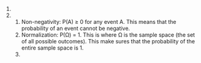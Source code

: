 1. 




2. 
     1. Non-negativity: P(A) ≥ 0 for any event A. This means that the probability of an event cannot be negative.
     2. Normalization: P(Ω) = 1. This is where Ω is the sample space (the set of all possible outcomes). This make sures  that the probability of the entire sample space is 1.
     3. 

